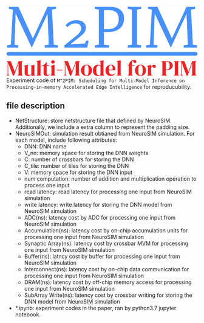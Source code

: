 ![logo](img/logo-no-background.png)
Experiment code of `M^2PIM: Scheduling for Multi-Model Inference on Processing-in-memory Accelerated Edge Intelligence` for reproducubility.

## file description
- NetStructure: store netstructure file that defined by NeuroSIM. Additionally, we include a extra column to represent the padding size.
- NeuroSIMOut: simulation result obtianed from NeuroSIM simulation. For each model, include following attributes:
    - DNN: DNN name
    - V_nn: memory space for storing the DNN weights
    - C: number of crossbars for storing the DNN
    - C_tile: number of tiles for storing the DNN
    - V: memory space for storing the DNN input
    - num computation: number of addition and multiplication operation to process one input
    - read latency: read latency for processing one input from NeuroSIM simulation
    - write latency: write latency for storing the DNN model from NeuroSIM simulation
    - ADC(ns): latency cost by ADC for processing one input from NeuroSIM simulation
    - Accumulation(ns):	latency cost by on-chip accumulation units for processing one input from NeuroSIM simulation
    - Synaptic Array(ns): latency cost by crossbar MVM for processing one input from NeuroSIM simulation
    - Buffer(ns): latncy cost by buffer for processing one input from NeuroSIM simulation
    - Interconnect(ns):	latency cost by on-chip data communication for processing one input from NeuroSIM simulation
    - DRAM(ns): latency cost by off-chip memory access for processing one input from NeuroSIM simulation	
    - SubArray Write(ns): latency cost by crossbar writing for storing the DNN model from NeuroSIM simulation
- *.ipynb: experiment codes in the paper, ran by python3.7 jupyter notebook.